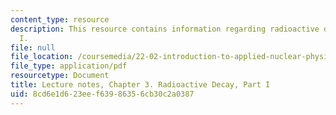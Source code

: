 ```yaml
---
content_type: resource
description: This resource contains information regarding radioactive decay, part
  I.
file: null
file_location: /coursemedia/22-02-introduction-to-applied-nuclear-physics-spring-2012/8cd6e1d623eef63986356cb30c2a0387_MIT22_02S12_lec_ch3.pdf
file_type: application/pdf
resourcetype: Document
title: Lecture notes, Chapter 3. Radioactive Decay, Part I
uid: 8cd6e1d6-23ee-f639-8635-6cb30c2a0387
---
```

